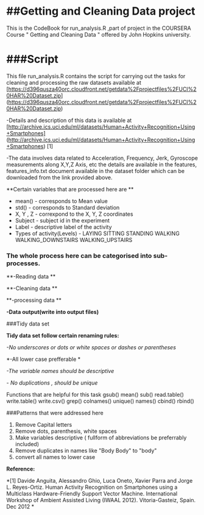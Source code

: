 ##Getting and Cleaning Data project
===================================

This is the CodeBook for run_analysis.R ,part of project in the COURSERA Course " Getting and Cleaning Data " offered by John Hopkins university.

###Script
=======================

This file run_analysis.R contains the script for carrying out the tasks for cleaning and processing the raw datasets available at [https://d396qusza40orc.cloudfront.net/getdata%2Fprojectfiles%2FUCI%20HAR%20Dataset.zip] (https://d396qusza40orc.cloudfront.net/getdata%2Fprojectfiles%2FUCI%20HAR%20Dataset.zip)

-Details and description of this data is available at [http://archive.ics.uci.edu/ml/datasets/Human+Activity+Recognition+Using+Smartphones] (http://archive.ics.uci.edu/ml/datasets/Human+Activity+Recognition+Using+Smartphones) [1]

-The data involves data related to Acceleration, Frequency, Jerk, Gyroscope measurements along X,Y,Z Axis, etc the details are available in the features, features_info.txt document available in the dataset folder which can be downloaded from the link provided above. 

**Certain variables that are processed here are **

- mean() - corresponds to Mean value 
- std() - corresponds to Standard deviation
- X, Y , Z - correxpond to the X, Y, Z coordinates
- Subject - subject id in the experiment 
- Label - descriptive label of the activity 
- Types of activity(Levels) - LAYING SITTING STANDING WALKING WALKING_DOWNSTAIRS WALKING_UPSTAIRS

### The whole process here can be categorised into sub-processes.

**-Reading data **

**-Cleaning data **

**-processing data **

**-Data output(write into output files)**


###Tidy data set

**Tidy data set follow certain renaming rules:**

*-No underscores or dots or white spaces or dashes or parentheses*

*-All lower case prefferable *

*-The variable names should be descriptive*

*- No duplications , should be unique*


Functions that are helpful for this task 
gsub()
mean()
sub()
read.table()
write.table()
write.csv()
grep()
colnames()
unique()
names()
cbind()
rbind()



###Patterns that were addressed here 
1. Remove Capital letters
2. Remove dots, parenthesis, white spaces
3. Make variables descriptive ( fullform of abbreviations be preferrably included)
4. Remove duplicates in names like "Body Body" to "body"
5. convert all names to lower case



**Reference:**

*[1] Davide Anguita, Alessandro Ghio, Luca Oneto, Xavier Parra and Jorge L. Reyes-Ortiz. Human Activity Recognition on Smartphones using a Multiclass Hardware-Friendly Support Vector Machine. International Workshop of Ambient Assisted Living (IWAAL 2012). Vitoria-Gasteiz, Spain. Dec 2012 *
